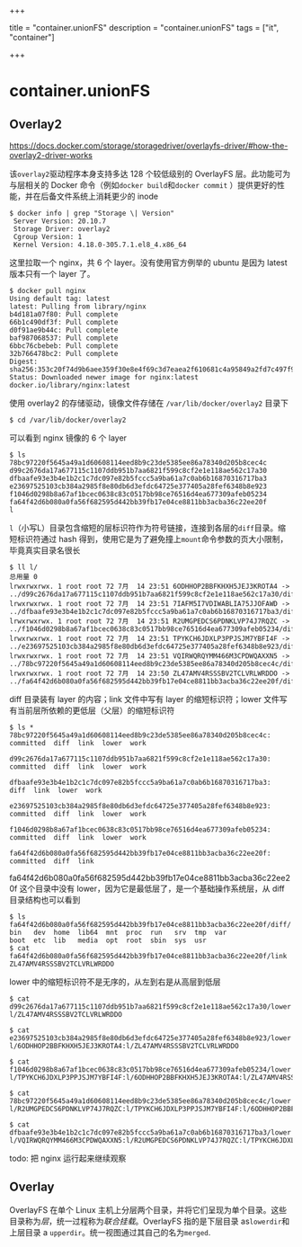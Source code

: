 

+++

title = "container.unionFS"
description = "container.unionFS"
tags = ["it", "container"]

+++



# container.unionFS



## Overlay2

https://docs.docker.com/storage/storagedriver/overlayfs-driver/#how-the-overlay2-driver-works

该`overlay2`驱动程序本身支持多达 128 个较低级别的 OverlayFS 层。此功能可为与层相关的 Docker 命令（例如`docker build`和`docker commit` ）提供更好的性能，并在后备文件系统上消耗更少的 inode

```shell
$ docker info | grep "Storage \| Version"
 Server Version: 20.10.7
 Storage Driver: overlay2
 Cgroup Version: 1
 Kernel Version: 4.18.0-305.7.1.el8_4.x86_64
```

这里拉取一个 nginx，共 6 个 layer。没有使用官方例举的 ubuntu 是因为 latest 版本只有一个 layer 了。

```shell
$ docker pull nginx
Using default tag: latest
latest: Pulling from library/nginx
b4d181a07f80: Pull complete
66b1c490df3f: Pull complete
d0f91ae9b44c: Pull complete
baf987068537: Pull complete
6bbc76cbebeb: Pull complete
32b766478bc2: Pull complete
Digest: sha256:353c20f74d9b6aee359f30e8e4f69c3d7eaea2f610681c4a95849a2fd7c497f9
Status: Downloaded newer image for nginx:latest
docker.io/library/nginx:latest
```

使用 overlay2 的存储驱动，镜像文件存储在 `/var/lib/docker/overlay2` 目录下

```shell
$ cd /var/lib/docker/overlay2
```

可以看到 nginx 镜像的 6 个 layer

```shell
$ ls
78bc97220f5645a49a1d60608114eed8b9c23de5385ee86a78340d205b8cec4c
d99c2676da17a677115c1107ddb951b7aa6821f599c8cf2e1e118ae562c17a30
dfbaafe93e3b4e1b2c1c7dc097e82b5fccc5a9ba61a7c0ab6b16870316717ba3
e23697525103cb384a2985f8e80db6d3efdc64725e377405a28fef6348b8e923
f1046d0298b8a67af1bcec0638c83c0517bb98ce76516d4ea677309afeb05234
fa64f42d6b080a0fa56f682595d442bb39fb17e04ce8811bb3acba36c22ee20f
l
```

`l`（小写L）目录包含缩短的层标识符作为符号链接，连接到各层的`diff`目录。缩短标识符通过 hash 得到，使用它是为了避免撞上`mount`命令参数的页大小限制，毕竟真实目录名很长

```shell
$ ll l/
总用量 0
lrwxrwxrwx. 1 root root 72 7月  14 23:51 6ODHHOP2BBFKHXH5JEJ3KROTA4 -> ../d99c2676da17a677115c1107ddb951b7aa6821f599c8cf2e1e118ae562c17a30/diff
lrwxrwxrwx. 1 root root 72 7月  14 23:51 7IAFM5I7VDIWABLIA75JJOFAWD -> ../dfbaafe93e3b4e1b2c1c7dc097e82b5fccc5a9ba61a7c0ab6b16870316717ba3/diff
lrwxrwxrwx. 1 root root 72 7月  14 23:51 R2UMGPEDCS6PDNKLVP74J7RQZC -> ../f1046d0298b8a67af1bcec0638c83c0517bb98ce76516d4ea677309afeb05234/diff
lrwxrwxrwx. 1 root root 72 7月  14 23:51 TPYKCH6JDXLP3PPJSJM7YBFI4F -> ../e23697525103cb384a2985f8e80db6d3efdc64725e377405a28fef6348b8e923/diff
lrwxrwxrwx. 1 root root 72 7月  14 23:51 VQIRWQRQYMM466M3CPDWQAXXN5 -> ../78bc97220f5645a49a1d60608114eed8b9c23de5385ee86a78340d205b8cec4c/diff
lrwxrwxrwx. 1 root root 72 7月  14 23:50 ZL47AMV4RSSSBV2TCLVRLWRDDO -> ../fa64f42d6b080a0fa56f682595d442bb39fb17e04ce8811bb3acba36c22ee20f/diff
```

diff 目录装有 layer 的内容；link 文件中写有 layer 的缩短标识符；lower 文件写有当前层所依赖的更低层（父层）的缩短标识符

```shell
$ ls *
78bc97220f5645a49a1d60608114eed8b9c23de5385ee86a78340d205b8cec4c:
committed  diff  link  lower  work

d99c2676da17a677115c1107ddb951b7aa6821f599c8cf2e1e118ae562c17a30:
committed  diff  link  lower  work

dfbaafe93e3b4e1b2c1c7dc097e82b5fccc5a9ba61a7c0ab6b16870316717ba3:
diff  link  lower  work

e23697525103cb384a2985f8e80db6d3efdc64725e377405a28fef6348b8e923:
committed  diff  link  lower  work

f1046d0298b8a67af1bcec0638c83c0517bb98ce76516d4ea677309afeb05234:
committed  diff  link  lower  work

fa64f42d6b080a0fa56f682595d442bb39fb17e04ce8811bb3acba36c22ee20f:
committed  diff  link
```

fa64f42d6b080a0fa56f682595d442bb39fb17e04ce8811bb3acba36c22ee20f 这个目录中没有 lower，因为它是最低层了，是一个基础操作系统层，从 diff 目录结构也可以看到

```shell
$ ls fa64f42d6b080a0fa56f682595d442bb39fb17e04ce8811bb3acba36c22ee20f/diff/
bin   dev  home  lib64  mnt  proc  run   srv  tmp  var
boot  etc  lib   media  opt  root  sbin  sys  usr
$ cat fa64f42d6b080a0fa56f682595d442bb39fb17e04ce8811bb3acba36c22ee20f/link
ZL47AMV4RSSSBV2TCLVRLWRDDO
```

lower 中的缩短标识符不是无序的，从左到右是从高层到低层

```shell
$ cat d99c2676da17a677115c1107ddb951b7aa6821f599c8cf2e1e118ae562c17a30/lower
l/ZL47AMV4RSSSBV2TCLVRLWRDDO

$ cat e23697525103cb384a2985f8e80db6d3efdc64725e377405a28fef6348b8e923/lower
l/6ODHHOP2BBFKHXH5JEJ3KROTA4:l/ZL47AMV4RSSSBV2TCLVRLWRDDO

$ cat f1046d0298b8a67af1bcec0638c83c0517bb98ce76516d4ea677309afeb05234/lower
l/TPYKCH6JDXLP3PPJSJM7YBFI4F:l/6ODHHOP2BBFKHXH5JEJ3KROTA4:l/ZL47AMV4RSSSBV2TCLVRLWRDDO

$ cat 78bc97220f5645a49a1d60608114eed8b9c23de5385ee86a78340d205b8cec4c/lower
l/R2UMGPEDCS6PDNKLVP74J7RQZC:l/TPYKCH6JDXLP3PPJSJM7YBFI4F:l/6ODHHOP2BBFKHXH5JEJ3KROTA4:l/ZL47AMV4RSSSBV2TCLVRLWRDDO

$ cat dfbaafe93e3b4e1b2c1c7dc097e82b5fccc5a9ba61a7c0ab6b16870316717ba3/lower
l/VQIRWQRQYMM466M3CPDWQAXXN5:l/R2UMGPEDCS6PDNKLVP74J7RQZC:l/TPYKCH6JDXLP3PPJSJM7YBFI4F:l/6ODHHOP2BBFKHXH5JEJ3KROTA4:l/ZL47AMV4RSSSBV2TCLVRLWRDDO
```

todo: 把 nginx 运行起来继续观察



## Overlay

OverlayFS 在单个 Linux 主机上分层两个目录，并将它们呈现为单个目录。这些目录称为*层*，统一过程称为*联合挂载*。OverlayFS 指的是下层目录 as`lowerdir`和上层目录 a `upperdir`。统一视图通过其自己的名为`merged`.

